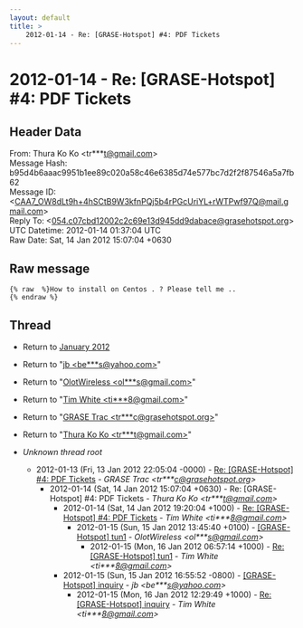 ```yaml
---
layout: default
title: >
    2012-01-14 - Re: [GRASE-Hotspot] #4: PDF Tickets
---
```


# 2012-01-14 - Re: [GRASE-Hotspot] #4: PDF Tickets

## Header Data

From: Thura Ko Ko \<tr***t@gmail.com\><br>
Message Hash: b95d4b6aaac9951b1ee89c020a58c46e6385d74e577bc7d2f2f87546a5a7fb62<br>
Message ID: \<CAA7_OW8dLt9h+4hSCtB9W3kfnPQj5b4rPGcUriYL+rWTPwf97Q@mail.gmail.com\><br>
Reply To: \<054.c07cbd12002c2c69e13d945dd9dabace@grasehotspot.org\><br>
UTC Datetime: 2012-01-14 01:37:04 UTC<br>
Raw Date: Sat, 14 Jan 2012 15:07:04 +0630<br>

## Raw message

```
{% raw  %}How to install on Centos . ? Please tell me ..
{% endraw %}
```

## Thread

+ Return to [January 2012](/archive/2012/01)

+ Return to "[jb <be***s<span>@</span>yahoo.com>](/authors/be___s_at_yahoo_com)"
+ Return to "[OlotWireless <ol***s<span>@</span>gmail.com>](/authors/ol___s_at_gmail_com)"
+ Return to "[Tim White <ti***8<span>@</span>gmail.com>](/authors/ti___8_at_gmail_com)"
+ Return to "[GRASE Trac <tr***c<span>@</span>grasehotspot.org>](/authors/tr___c_at_grasehotspot_org)"
+ Return to "[Thura Ko Ko <tr***t<span>@</span>gmail.com>](/authors/tr___t_at_gmail_com)"

+ _Unknown thread root_
  + 2012-01-13 (Fri, 13 Jan 2012 22:05:04 -0000) - [Re: [GRASE-Hotspot] #4: PDF Tickets](/archive/2012/01/8c4b1d2479f1846f7e651bdf69a4bdd9c6e1162ec6a3d2c7ed5ded8cb482bfcc) - _GRASE Trac \<tr***c@grasehotspot.org\>_
    + 2012-01-14 (Sat, 14 Jan 2012 15:07:04 +0630) - Re: [GRASE-Hotspot] #4: PDF Tickets - _Thura Ko Ko \<tr***t@gmail.com\>_
      + 2012-01-14 (Sat, 14 Jan 2012 19:20:04 +1000) - [Re: [GRASE-Hotspot] #4: PDF Tickets](/archive/2012/01/1917588113fca3cbc9e8aac572ca2e85a084217867b4a0b38dff9dffd5109709) - _Tim White \<ti***8@gmail.com\>_
        + 2012-01-15 (Sun, 15 Jan 2012 13:45:40 +0100) - [[GRASE-Hotspot] tun1](/archive/2012/01/b41ade058b4d90f1ad4a05a6d24fb45d1d22d92191617979a2d0de7c770e2137) - _OlotWireless \<ol***s@gmail.com\>_
          + 2012-01-15 (Mon, 16 Jan 2012 06:57:14 +1000) - [Re: [GRASE-Hotspot] tun1](/archive/2012/01/a49b1f5e73c93cf9e4903eb6143fd2c91cb8ba8be9c1b61b0506d41f1a18b01d) - _Tim White \<ti***8@gmail.com\>_
      + 2012-01-15 (Sun, 15 Jan 2012 16:55:52 -0800) - [[GRASE-Hotspot] inquiry](/archive/2012/01/ffd7c6a1138d5d72e498a419860583b8accc0b19f393e8967337c5e237a915f3) - _jb \<be***s@yahoo.com\>_
        + 2012-01-15 (Mon, 16 Jan 2012 12:29:49 +1000) - [Re: [GRASE-Hotspot] inquiry](/archive/2012/01/84f97e523d089a0986315356731096b61ab2aad8a92d8519c1eba66bbddbdf39) - _Tim White \<ti***8@gmail.com\>_

